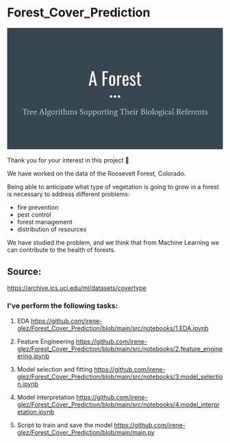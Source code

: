 # Forest_Cover_Prediction


![img](src/img/A_Forest_title.jpg)

Thank you for your interest in this project 🙂

We have worked on the data of the Roosevelt Forest, Colorado.

Being able to anticipate what type of vegetation is going to grow in a forest is necessary to address different problems:

- fire prevention
- pest control
- forest management
- distribution of resources

We have studied the problem, and we think that from Machine Learning we can contribute to the health of forests.

## Source:

https://archive.ics.uci.edu/ml/datasets/covertype

### I've perform the following tasks:

1. EDA
https://github.com/irene-glez/Forest_Cover_Prediction/blob/main/src/notebooks/1.EDA.ipynb

2. Feature Engineering
https://github.com/irene-glez/Forest_Cover_Prediction/blob/main/src/notebooks/2.feature_engineering.ipynb

3. Model selection and fitting
https://github.com/irene-glez/Forest_Cover_Prediction/blob/main/src/notebooks/3.model_selection.ipynb

4. Model interpretation
https://github.com/irene-glez/Forest_Cover_Prediction/blob/main/src/notebooks/4.model_interpretation.ipynb

5. Script to train and save the model
https://github.com/irene-glez/Forest_Cover_Prediction/blob/main/main.py

